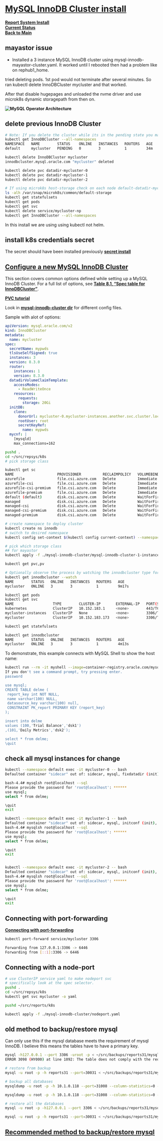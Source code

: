 # **[MySQL InnoDB Cluster install](https://dev.mysql.com/doc/mysql-operator/en/mysql-operator-innodbcluster.html)**

**[Report System Install](./report-system-install.md)**\
**[Current Status](../development/status/weekly/current_status.md)**\
**[Back to Main](../README.md)**

## mayastor issue

- Installed a 3 instance MySQL InnoDB cluster using mysql-innodb-mayastor-cluster.yaml. It worked until I rebooted then had a problem like on rephub1_home.

tried deleting pods. 1st pod would not terminate after several minutes. So ran kubectl delete InnoDBCluster mycluster and that worked.

After that disable hugepages and unloaded the nvme driver and use microk8s dynamic storagepath from then on.

**![MySQL Operator Architecture](https://dev.mysql.com/doc/mysql-operator/en/images/mysql-operator-architecture.png)**

## delete previous InnoDB Cluster

```bash
# Note: If you delete the cluster while its in the pending state you may need to uninstall microk8s completely to get things working again.
kubectl get InnoDBCluster --all-namespaces
NAMESPACE   NAME        STATUS    ONLINE   INSTANCES   ROUTERS   AGE
default     mycluster   PENDING   0        3           1         34m

kubectl delete InnoDBCluster mycluster
innodbcluster.mysql.oracle.com "mycluster" deleted

kubectl delete pvc datadir-mycluster-0
kubectl delete pvc datadir-mycluster-1
kubectl delete pvc datadir-mycluster-2

# If using microk8s host-storage check on each node default-datadir-mycluster-2-pvc was deleted
ls -alh /var/snap/microk8s/common/default-storage
kubectl get statefulsets
kubectl get pods
kubectl get svc
kubectl delete service/mycluster-np
kubectl get InnoDBCluster --all-namespaces
```

In this install we are using using kubectl not helm.

## install k8s credentials secret

The secret should have been installed previously **[secret install](../../k8s/secrets/install_credentials_secret.md)**

## **[Configure a new MySQL InnoDB Cluster](https://dev.mysql.com/doc/mysql-operator/en/mysql-operator-innodbcluster-common.html)**

This section covers common options defined while setting up a MySQL InnoDB Cluster. For a full list of options, see **[Table 8.1, “Spec table for InnoDBCluster”](https://dev.mysql.com/doc/mysql-operator/en/mysql-operator-properties.html#mysql-operator-spec-innodbcluster)**.

**[PVC tutorial](https://bluexp.netapp.com/blog/cvo-blg-kubernetes-persistent-volume-claims-explained)**

Look in **[mysql-innodb-cluster dir](./mysql-innodb-cluster/)** for different config files.

Sample with alot of options:

```yaml
apiVersion: mysql.oracle.com/v2
kind: InnoDBCluster
metadata:
  name: mycluster
spec:
  secretName: mypwds
  tlsUseSelfSigned: true
  instances: 3
  version: 8.3.0
  router:
    instances: 1
    version: 8.3.0
  datadirVolumeClaimTemplate:
    accessModes: 
      - ReadWriteOnce
    resources:
      requests:
        storage: 20Gi
  initDB:
    clone:
      donorUrl: mycluster-0.mycluster-instances.another.svc.cluster.local:3306
      rootUser: root
      secretKeyRef:
        name: mypwds
  mycnf: |
    [mysqld]
    max_connections=162
```

```bash
pushd .
cd ~/src/repsys/k8s
# pick storage class

kubectl get sc                                                                                                     
NAME                    PROVISIONER          RECLAIMPOLICY   VOLUMEBINDINGMODE      ALLOWVOLUMEEXPANSION   AGE
azurefile               file.csi.azure.com   Delete          Immediate              true                   65d
azurefile-csi           file.csi.azure.com   Delete          Immediate              true                   65d
azurefile-csi-premium   file.csi.azure.com   Delete          Immediate              true                   65d
azurefile-premium       file.csi.azure.com   Delete          Immediate              true                   65d
default (default)       disk.csi.azure.com   Delete          WaitForFirstConsumer   true                   65d
managed                 disk.csi.azure.com   Delete          WaitForFirstConsumer   true                   65d
managed-csi             disk.csi.azure.com   Delete          WaitForFirstConsumer   true                   65d
managed-csi-premium     disk.csi.azure.com   Delete          WaitForFirstConsumer   true                   65d
managed-premium         disk.csi.azure.com   Delete          WaitForFirstConsumer   true                   65d

# create namespace to deploy cluster
kubectl create ns innodb
# switch to desired namespace
kubectl config set-context $(kubectl config current-context) --namespace=innodb

# pick which storage class
## for mayastor
kubectl apply -f ./mysql-innodb-cluster/mysql-innodb-cluster-1-instance-storage-path.yaml

kubectl get pvc,pv

# Optionally observe the process by watching the innodbcluster type for the default namespace:
kubectl get innodbcluster --watch
NAME        STATUS   ONLINE   INSTANCES   ROUTERS   AGE
mycluster   ONLINE   3        3           1         9m17s

kubectl get pods
kubectl get svc
NAME                  TYPE        CLUSTER-IP       EXTERNAL-IP   PORT(S)                                                           AGE
kubernetes            ClusterIP   10.152.183.1     <none>        443/TCP                                                           19d
mycluster-instances   ClusterIP   None             <none>        3306/TCP,33060/TCP,33061/TCP                                      2m50s
mycluster             ClusterIP   10.152.183.173   <none>        3306/TCP,33060/TCP,6446/TCP,6448/TCP,6447/TCP,6449/TCP,8443/TCP   2m50s

kubectl get statefulsets

kubectl get innodbcluster
NAME        STATUS   ONLINE   INSTANCES   ROUTERS   AGE
mycluster   ONLINE   3        3           1         4m13s
```

To demonstrate, this example connects with MySQL Shell to show the host name:

```bash
kubectl run --rm -it myshell --image=container-registry.oracle.com/mysql/community-operator -- mysqlsh root@mycluster --sql
If you don't see a command prompt, try pressing enter.
password

use mysql;
CREATE TABLE delme (
 report_key int NOT NULL,
 name varchar(100) NULL,
 datasource_key varchar(100) null,
 CONSTRAINT PK_report PRIMARY KEY (report_key)
);

insert into delme
values (100,'Trial Balance','dsk1')
,(101,'Daily Metrics','dsk2');

select * from delme;
\quit
```

## check all mysql instances for change

```bash
kubectl --namespace default exec -it mycluster-0 -- bash
Defaulted container "sidecar" out of: sidecar, mysql, fixdatadir (init), initconf (init), initmysql (init)

bash-4.4# mysqlsh root@localhost --sql
Please provide the password for 'root@localhost': ******
use mysql;
select * from delme;

\quit
exit

kubectl --namespace default exec -it mycluster-1 -- bash
Defaulted container "sidecar" out of: sidecar, mysql, initconf (init), initmysql (init)
bash-4.4# mysqlsh root@localhost --sql
Please provide the password for 'root@localhost': ******
use mysql;
select * from delme;

\quit
exit


kubectl --namespace default exec -it mycluster-2 -- bash
Defaulted container "sidecar" out of: sidecar, mysql, initconf (init), initmysql (init)
bash-4.4# mysqlsh root@localhost --sql
Please provide the password for 'root@localhost': ******
use mysql;
select * from delme;

\quit
exit
```

## Connecting with port-forwarding

**[Connecting with port-forwarding](https://dev.mysql.com/doc/mysql-operator/en/mysql-operator-connecting-port-forwarding.html)**

```bash
kubectl port-forward service/mycluster 3306

Forwarding from 127.0.0.1:3306 -> 6446
Forwarding from [::1]:3306 -> 6446

```

## Connecting with a node-port

```bash
# use ClusterIP service yaml to make nodeport svc
# specifically look at the spec selector.
pushd .
cd ~/src/repsys/k8s
kubectl get svc mycluster -o yaml

pushd ~/src/reports/k8s

kubectl apply -f ./mysql-innodb-cluster/nodeport.yaml
```

## old method to backup/restore mysql

Can only use this if the mysql database meets the requirement of mysql InnoDB.  I believe this means the tables have to have a primary key.

```bash
mysql -h127.0.0.1 --port 3306 -uroot -p < ~/src/backups/reports31/mysql/2024-04-09-13:33:19.sql.bak
ERROR 3098 (HY000) at line 1092: The table does not comply with the requirements by an external plugin.

# restore from backup
mysql -u root -p -h reports31 --port=30031 < ~/src/backups/reports31/mysql/2024-04-09-13:33:19.sql.bak

# backup all databases
mysqldump -u root -p -h 10.1.0.118 --port=31008 --column-statistics=0 --add-drop-table --routines --all-databases > /mnt/qnap_avi/mysql/$(/bin/date +\%Y-\%m-\%d-\%R:\%S).sql.bak

mysqldump -u root -p -h 10.1.0.118 --port=31008 --column-statistics=0 --add-drop-table --routines --all-databases > /home/brent/src/backups/mysql/$(/bin/date +\%Y-\%m-\%d-\%R:\%S).sql.bak

# restore all the databases
mysql -u root -p -h127.0.0.1 --port 3306 < ~/src/backups/reports31/mysql/2023-10-03-17:15:33.sql.bak

mysql -u root -p -h reports31 --port=30031 < ~/src/backups/reports31/mysql/2024-04-09-13:33:19.sql.bak

```

## **[Recommended method to backup/restore mysql](https://dev.mysql.com/doc/mysql-operator/en/mysql-operator-backups.html)**
